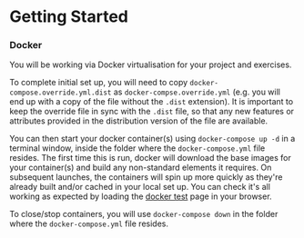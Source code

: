 # Getting Started

### Docker

You will be working via Docker virtualisation for your project and exercises.

To complete initial set up, you will need to copy `docker-compose.override.yml.dist` as `docker-compse.override.yml`
(e.g. you will end up with a copy of the file without the `.dist` extension). It is important to keep the override file
in sync with the `.dist` file, so that any new features or attributes provided in the distribution version of the file
are available.

You can then start your docker container(s) using `docker-compose up -d` in a terminal window, inside the folder where
the `docker-compose.yml` file resides. The first time this is run, docker will download the base images for your
container(s) and build any non-standard elements it requires. On subsequent launches, the containers will spin up more
quickly as they're already built and/or cached in your local set up. You can check it's all working as expected by
loading the [docker test](http://localhost/project/docker.html) page in your browser.

To close/stop containers, you will use `docker-compose down` in the folder where the `docker-compose.yml` file resides.
